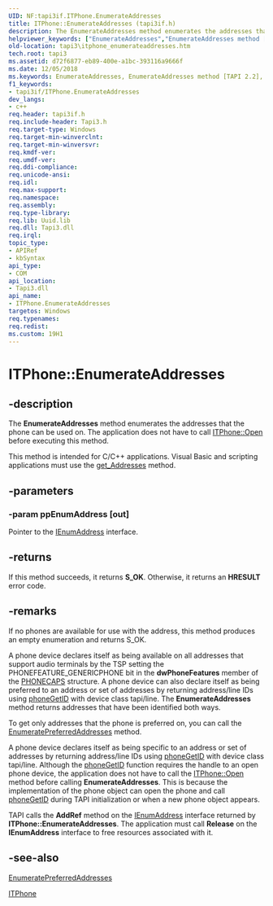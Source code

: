 ```yaml
---
UID: NF:tapi3if.ITPhone.EnumerateAddresses
title: ITPhone::EnumerateAddresses (tapi3if.h)
description: The EnumerateAddresses method enumerates the addresses that the phone can be used on. The application does not have to call ITPhone::Open before executing this method.
helpviewer_keywords: ["EnumerateAddresses","EnumerateAddresses method [TAPI 2.2]","EnumerateAddresses method [TAPI 2.2]","ITPhone interface","ITPhone interface [TAPI 2.2]","EnumerateAddresses method","ITPhone.EnumerateAddresses","ITPhone::EnumerateAddresses","_tapi3_itphone_enumerateaddresses","tapi3.itphone_enumerateaddresses","tapi3if/ITPhone::EnumerateAddresses"]
old-location: tapi3\itphone_enumerateaddresses.htm
tech.root: tapi3
ms.assetid: d72f6877-eb89-400e-a1bc-393116a9666f
ms.date: 12/05/2018
ms.keywords: EnumerateAddresses, EnumerateAddresses method [TAPI 2.2], EnumerateAddresses method [TAPI 2.2],ITPhone interface, ITPhone interface [TAPI 2.2],EnumerateAddresses method, ITPhone.EnumerateAddresses, ITPhone::EnumerateAddresses, _tapi3_itphone_enumerateaddresses, tapi3.itphone_enumerateaddresses, tapi3if/ITPhone::EnumerateAddresses
f1_keywords:
- tapi3if/ITPhone.EnumerateAddresses
dev_langs:
- c++
req.header: tapi3if.h
req.include-header: Tapi3.h
req.target-type: Windows
req.target-min-winverclnt: 
req.target-min-winversvr: 
req.kmdf-ver: 
req.umdf-ver: 
req.ddi-compliance: 
req.unicode-ansi: 
req.idl: 
req.max-support: 
req.namespace: 
req.assembly: 
req.type-library: 
req.lib: Uuid.lib
req.dll: Tapi3.dll
req.irql: 
topic_type:
- APIRef
- kbSyntax
api_type:
- COM
api_location:
- Tapi3.dll
api_name:
- ITPhone.EnumerateAddresses
targetos: Windows
req.typenames: 
req.redist: 
ms.custom: 19H1
---
```


# ITPhone::EnumerateAddresses


## -description


The 
<b>EnumerateAddresses</b> method enumerates the addresses that the phone can be used on. The application does not have to call 
<a href="https://docs.microsoft.com/windows/desktop/api/tapi3if/nf-tapi3if-itphone-open">ITPhone::Open</a> before executing this method.

This method is intended for C/C++ applications. Visual Basic and scripting applications must use the 
<a href="https://docs.microsoft.com/windows/desktop/api/tapi3if/nf-tapi3if-itphone-get_addresses">get_Addresses</a> method.


## -parameters




### -param ppEnumAddress [out]

Pointer to the 
<a href="https://docs.microsoft.com/windows/desktop/api/tapi3if/nn-tapi3if-ienumaddress">IEnumAddress</a> interface.


## -returns



If this method succeeds, it returns <b xmlns:loc="http://microsoft.com/wdcml/l10n">S_OK</b>. Otherwise, it returns an <b xmlns:loc="http://microsoft.com/wdcml/l10n">HRESULT</b> error code.




## -remarks



If no phones are available for use with the address, this method produces an empty enumeration and returns S_OK.

A phone device declares itself as being available on all addresses that support audio terminals by the TSP setting the PHONEFEATURE_GENERICPHONE bit in the <b>dwPhoneFeatures</b> member of the 
<a href="https://docs.microsoft.com/windows/desktop/api/tapi/ns-tapi-phonecaps">PHONECAPS</a> structure. A phone device can also declare itself as being preferred to an address or set of addresses by returning address/line IDs using 
<a href="https://docs.microsoft.com/windows/desktop/api/tapi/nf-tapi-phonegetid">phoneGetID</a> with device class tapi/line. The 
<b>EnumerateAddresses</b> method returns addresses that have been identified both ways.

To get only addresses that the phone is preferred on, you can call the 
<a href="https://docs.microsoft.com/windows/desktop/api/tapi3if/nf-tapi3if-itphone-enumeratepreferredaddresses">EnumeratePreferredAddresses</a> method.

A phone device declares itself as being specific to an address or set of addresses by returning address/line IDs using 
<a href="https://docs.microsoft.com/windows/desktop/api/tapi/nf-tapi-phonegetid">phoneGetID</a> with device class tapi/line. Although the 
<a href="https://docs.microsoft.com/windows/desktop/api/tapi/nf-tapi-phonegetid">phoneGetID</a> function requires the handle to an open phone device, the application does not have to call the 
<a href="https://docs.microsoft.com/windows/desktop/api/tapi3if/nf-tapi3if-itphone-open">ITPhone::Open</a> method before calling 
<b>EnumerateAddresses</b>. This is because the implementation of the phone object can open the phone and call 
<a href="https://docs.microsoft.com/windows/desktop/api/tapi/nf-tapi-phonegetid">phoneGetID</a> during TAPI initialization or when a new phone object appears.

TAPI calls the <b>AddRef</b> method on the 
<a href="https://docs.microsoft.com/windows/desktop/api/tapi3if/nn-tapi3if-ienumaddress">IEnumAddress</a> interface returned by <b>ITPhone::EnumerateAddresses</b>. The application must call <b>Release</b> on the 
<b>IEnumAddress</b> interface to free resources associated with it.




## -see-also




<a href="https://docs.microsoft.com/windows/desktop/api/tapi3if/nf-tapi3if-itphone-enumeratepreferredaddresses">EnumeratePreferredAddresses</a>



<a href="https://docs.microsoft.com/windows/desktop/api/tapi3if/nn-tapi3if-itphone">ITPhone</a>
 

 


